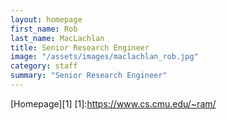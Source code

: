 ```yaml
---
layout: homepage
first_name: Rob
last_name: MacLachlan
title: Senior Research Engineer
image: "/assets/images/maclachlan_rob.jpg"
category: staff
summary: "Senior Research Engineer"
---
```



[Homepage][1]
[1]:<https://www.cs.cmu.edu/~ram/>
